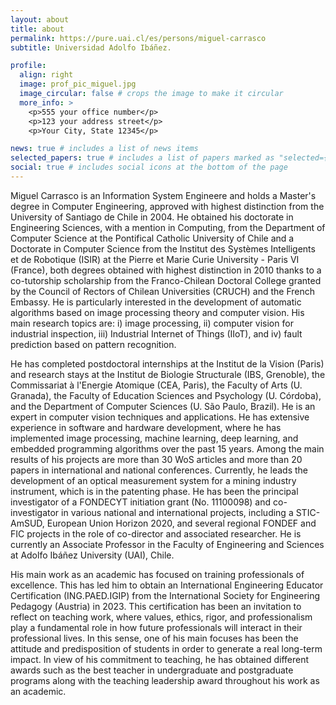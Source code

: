 ```yaml
---
layout: about
title: about
permalink: https://pure.uai.cl/es/persons/miguel-carrasco
subtitle: Universidad Adolfo Ibáñez.

profile:
  align: right
  image: prof_pic_miguel.jpg
  image_circular: false # crops the image to make it circular
  more_info: >
    <p>555 your office number</p>
    <p>123 your address street</p>
    <p>Your City, State 12345</p>

news: true # includes a list of news items
selected_papers: true # includes a list of papers marked as "selected={true}"
social: true # includes social icons at the bottom of the page
---
```


Miguel Carrasco is an Information System Engineere and holds a Master's degree in Computer Engineering, approved with highest distinction from the University of Santiago de Chile in 2004. He obtained his doctorate in Engineering Sciences, with a mention in Computing, from the Department of Computer Science at the Pontifical Catholic University of Chile and a Doctorate in Computer Science from the Institut des Systèmes Intelligents et de Robotique (ISIR) at the Pierre et Marie Curie University - Paris VI (France), both degrees obtained with highest distinction in 2010 thanks to a co-tutorship scholarship from the Franco-Chilean Doctoral College granted by the Council of Rectors of Chilean Universities (CRUCH) and the French Embassy. He is particularly interested in the development of automatic algorithms based on image processing theory and computer vision. His main research topics are: i) image processing, ii) computer vision for industrial inspection, iii) Industrial Internet of Things (IIoT), and iv) fault prediction based on pattern recognition.

He has completed postdoctoral internships at the Institut de la Vision (Paris) and research stays at the Institut de Biologie Structurale (IBS, Grenoble), the Commissariat à l'Energie Atomique (CEA, Paris), the Faculty of Arts (U. Granada), the Faculty of Education Sciences and Psychology (U. Córdoba), and the Department of Computer Sciences (U. São Paulo, Brazil). He is an expert in computer vision techniques and applications. He has extensive experience in software and hardware development, where he has implemented image processing, machine learning, deep learning, and embedded programming algorithms over the past 15 years. Among the main results of his projects are more than 30 WoS articles and more than 20 papers in international and national conferences. Currently, he leads the development of an optical measurement system for a mining industry instrument, which is in the patenting phase. He has been the principal investigator of a FONDECYT initiation grant (No. 11100098) and co-investigator in various national and international projects, including a STIC-AmSUD, European Union Horizon 2020, and several regional FONDEF and FIC projects in the role of co-director and associated researcher. He is currently an Associate Professor in the Faculty of Engineering and Sciences at Adolfo Ibáñez University (UAI), Chile.

His main work as an academic has focused on training professionals of excellence. This has led him to obtain an International Engineering Educator Certification (ING.PAED.IGIP) from the International Society for Engineering Pedagogy (Austria) in 2023. This certification has been an invitation to reflect on teaching work, where values, ethics, rigor, and professionalism play a fundamental role in how future professionals will interact in their professional lives. In this sense, one of his main focuses has been the attitude and predisposition of students in order to generate a real long-term impact. In view of his commitment to teaching, he has obtained different awards such as the best teacher in undergraduate and postgraduate programs along with the teaching leadership award throughout his work as an academic.

